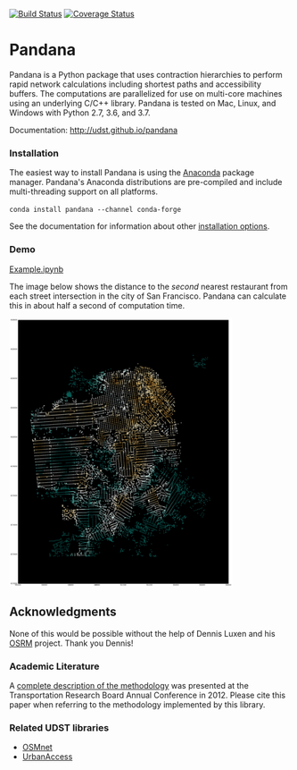 [![Build Status](https://travis-ci.org/UDST/pandana.svg?branch=master)](https://travis-ci.org/UDST/pandana)
[![Coverage Status](https://coveralls.io/repos/github/UDST/pandana/badge.svg?branch=master)](https://coveralls.io/github/UDST/pandana?branch=master)

# Pandana

Pandana is a Python package that uses contraction hierarchies to perform rapid network calculations including shortest paths and accessibility buffers. The computations are parallelized for use on multi-core machines using an underlying C/C++ library. Pandana is tested on Mac, Linux, and Windows with Python 2.7, 3.6, and 3.7.

Documentation: http://udst.github.io/pandana


### Installation

The easiest way to install Pandana is using the [Anaconda](https://www.anaconda.com/distribution/) package manager. Pandana's Anaconda distributions are pre-compiled and include multi-threading support on all platforms. 

`conda install pandana --channel conda-forge`

See the documentation for information about other [installation options](http://udst.github.io/pandana/installation.html).


### Demo

[Example.ipynb](https://github.com/UDST/pandana/blob/master/examples/Example.ipynb)

The image below shows the distance to the _second_ nearest restaurant from each street intersection in the city of San Francisco. Pandana can calculate this in about half a second of computation time. 

<img src="https://raw.githubusercontent.com/udst/pandana/master/docs/img/distance_to_restaurants.png" width=400>


## Acknowledgments

None of this would be possible without the help of Dennis Luxen and
his [OSRM](https://github.com/DennisOSRM/Project-OSRM) project. Thank you Dennis!


### Academic Literature

A [complete description of the
methodology](http://onlinepubs.trb.org/onlinepubs/conferences/2012/4thITM/Papers-A/0117-000062.pdf)
was presented at the Transportation Research Board Annual Conference in 2012. Please cite this paper when referring
to the methodology implemented by this library.


### Related UDST libraries

- [OSMnet](https://github.com/udst/osmnet)
- [UrbanAccess](https://github.com/udst/urbanaccess)
